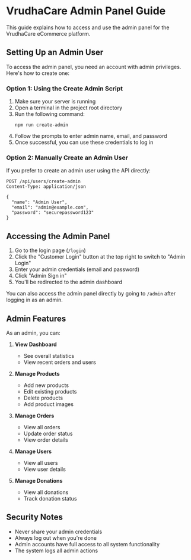 # VrudhaCare Admin Panel Guide

This guide explains how to access and use the admin panel for the VrudhaCare eCommerce platform.

## Setting Up an Admin User

To access the admin panel, you need an account with admin privileges. Here's how to create one:

### Option 1: Using the Create Admin Script

1. Make sure your server is running
2. Open a terminal in the project root directory
3. Run the following command:
   ```
   npm run create-admin
   ```
4. Follow the prompts to enter admin name, email, and password
5. Once successful, you can use these credentials to log in

### Option 2: Manually Create an Admin User

If you prefer to create an admin user using the API directly:

```
POST /api/users/create-admin
Content-Type: application/json

{
  "name": "Admin User",
  "email": "admin@example.com",
  "password": "securepassword123"
}
```

## Accessing the Admin Panel

1. Go to the login page (`/login`)
2. Click the "Customer Login" button at the top right to switch to "Admin Login"
3. Enter your admin credentials (email and password)
4. Click "Admin Sign in"
5. You'll be redirected to the admin dashboard

You can also access the admin panel directly by going to `/admin` after logging in as an admin.

## Admin Features

As an admin, you can:

1. **View Dashboard**

   - See overall statistics
   - View recent orders and users

2. **Manage Products**

   - Add new products
   - Edit existing products
   - Delete products
   - Add product images

3. **Manage Orders**

   - View all orders
   - Update order status
   - View order details

4. **Manage Users**

   - View all users
   - View user details

5. **Manage Donations**
   - View all donations
   - Track donation status

## Security Notes

- Never share your admin credentials
- Always log out when you're done
- Admin accounts have full access to all system functionality
- The system logs all admin actions

